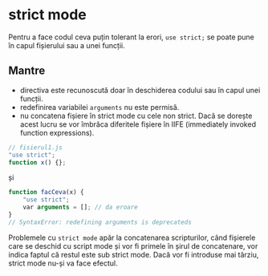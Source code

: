 # strict mode

Pentru a face codul ceva puțin tolerant la erori, `use strict;` se poate pune în capul fișierului sau a unei funcții.

## Mantre

- directiva este recunoscută doar în deschiderea codului sau în capul unei funcții.
- redefinirea variabilei `arguments` nu este permisă.
- nu concatena fișiere în strict mode cu cele non strict. Dacă se dorește acest lucru se vor îmbrăca diferitele fișiere în IIFE (immediately invoked function expressions).

```javascript
// fisierul1.js
"use strict";
function x() {};
```

și

```javascript
function facCeva(x) {
    "use strict";
    var arguments = []; // da eroare
}
// SyntaxError: redefining arguments is deprecateds
```

Problemele cu `strict mode` apăr la concatenarea scripturilor, când fișierele care se deschid cu script mode și vor fi primele în șirul de concatenare, vor indica faptul că restul este sub strict mode. Dacă vor fi introduse mai târziu, strict mode nu-și va face efectul.
